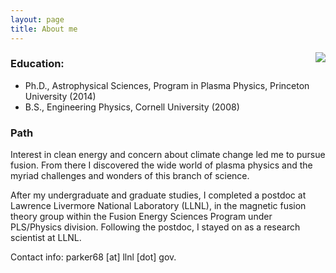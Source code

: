 ```yaml
---
layout: page
title: About me
---
```


<img style="padding: 0 0 0 25px; float: right;" src="../img/jeff1.jpg" />

### Education:

* Ph.D., Astrophysical Sciences, Program in Plasma Physics, Princeton University (2014)
* B.S., Engineering Physics, Cornell University (2008)

### Path
Interest in clean energy and concern about climate change led me to pursue fusion.  From there I discovered the wide world of plasma physics and the myriad challenges and wonders of this branch of science.

After my undergraduate and graduate studies, I completed a postdoc at Lawrence Livermore National Laboratory (LLNL), in the magnetic fusion theory group within the Fusion Energy Sciences Program under PLS/Physics division.  Following the postdoc, I stayed on as a research scientist at LLNL.

Contact info: parker68 [at] llnl [dot] gov.


